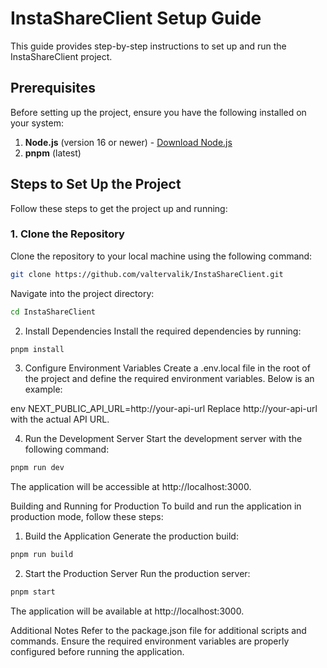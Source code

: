 # InstaShareClient Setup Guide

This guide provides step-by-step instructions to set up and run the InstaShareClient project.

## Prerequisites

Before setting up the project, ensure you have the following installed on your system:

1. **Node.js** (version 16 or newer) - [Download Node.js](https://nodejs.org/)
2. **pnpm** (latest)

## Steps to Set Up the Project

Follow these steps to get the project up and running:

### 1. Clone the Repository
Clone the repository to your local machine using the following command:
```bash
git clone https://github.com/valtervalik/InstaShareClient.git
```

Navigate into the project directory:
```bash
cd InstaShareClient
```

2. Install Dependencies
Install the required dependencies by running:
```bash
pnpm install
```

3. Configure Environment Variables
Create a .env.local file in the root of the project and define the required environment variables. Below is an example:

env
NEXT_PUBLIC_API_URL=http://your-api-url
Replace http://your-api-url with the actual API URL.

4. Run the Development Server
Start the development server with the following command:

```bash
pnpm run dev
```
The application will be accessible at http://localhost:3000.

Building and Running for Production
To build and run the application in production mode, follow these steps:

1. Build the Application
Generate the production build:

```bash
pnpm run build
```

2. Start the Production Server
Run the production server:

```bash
pnpm start
```
The application will be available at http://localhost:3000.

Additional Notes
Refer to the package.json file for additional scripts and commands.
Ensure the required environment variables are properly configured before running the application.
